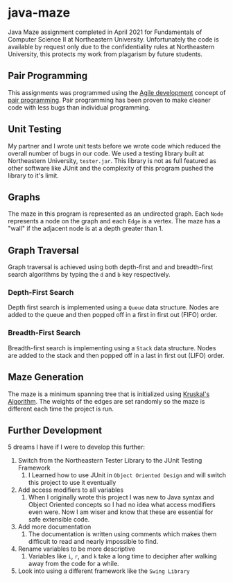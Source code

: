 # java-maze
Java Maze assignment completed in April 2021 for Fundamentals of Computer Science II at Northeastern University. Unfortunately the code is available by request only due to the confidentiality rules at Northeastern University, this protects my work from plagarism by future students.

## Pair Programming
This assignments was programmed using the [Agile development](https://en.wikipedia.org/wiki/Agile_software_development) concept of [pair programming](https://en.wikipedia.org/wiki/Pair_programming). Pair programming has been proven to make cleaner code with less bugs than individual programming.

## Unit Testing
My partner and I wrote unit tests before we wrote code which reduced the overall number of bugs in our code. We used a testing library built at Northeastern University, `tester.jar`. This library is not as full featured as other software like JUnit and the complexity of this program pushed the library to it's limit.

## Graphs
The maze in this program is represented as an undirected graph. Each `Node` represents a node on the graph and each `Edge` is a vertex. The maze has a "wall" if the adjacent node is at a depth greater than 1. 

## Graph Traversal
Graph traversal is achieved using both depth-first and and breadth-first search algorithms by typing the `d` and `b` key respectively. 

### Depth-First Search
Depth first search is implemented using a `Queue` data structure. Nodes are added to the queue and then popped off in a first in first out (FIFO) order.

### Breadth-First Search
Breadth-first search is implementing using a `Stack` data structure. Nodes are added to the stack and then popped off in a last in first out (LIFO) order. 

## Maze Generation
The maze is a minimum spanning tree that is initialized using [Kruskal's Algorithm](https://en.wikipedia.org/wiki/Kruskal%27s_algorithm). The weights of the edges are set randomly so the maze is different each time the project is run. 

## Further Development
5 dreams I have if I were to develop this further:
1. Switch from the Northeastern Tester Library to the JUnit Testing Framework
   1. I Learned how to use JUnit in `Object Oriented Design` and will switch this project to use it eventually
2. Add access modifiers to all variables
   1. When I originally wrote this project I was new to Java syntax and Object Oriented concepts so I had no idea what access modifiers even were. Now I am wiser and know that these are essential for safe extensible code. 
3. Add more documentation
   1. The documentation is written using comments which makes them difficult to read and nearly impossible to find. 
4. Rename variables to be more descriptive
   1. Variables like `i`, `r`, and `k` take a long time to decipher after walking away from the code for a while.
5. Look into using a different framework like the `Swing Library`
